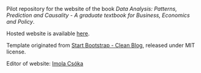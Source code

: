 Pilot repository for the website of the book *Data Analysis: Patterns, Prediction and Causality - A graduate textbook for Business, Economics and Policy*.

Hosted website is available [here](https://csokaimola.github.io/book-pilot/).


Template originated from [Start Bootstrap - Clean Blog](https://startbootstrap.com/template-overviews/clean-blog/), released under MIT license.

Editor of website: [Imola Csóka](https://github.com/csokaimola/)
